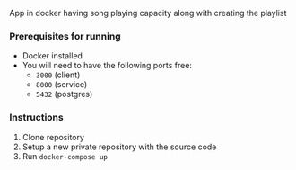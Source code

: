 App in docker having song playing capacity along with creating the playlist

### Prerequisites for running

- Docker installed
- You will need to have the following ports free:
  - `3000` (client)
  - `8000` (service)
  - `5432` (postgres)

### Instructions
1. Clone repository
2. Setup a new private repository with the source code
3. Run `docker-compose up`
